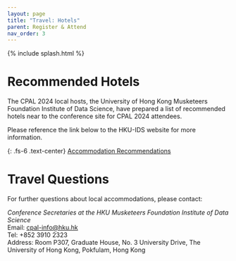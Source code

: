 ```yaml
---
layout: page
title: "Travel: Hotels"
parent: Register & Attend
nav_order: 3
---
```


{% include splash.html %}

# Recommended Hotels

The CPAL 2024 local hosts, the University of Hong Kong Musketeers Foundation
Institute of Data Science, have prepared a list of recommended hotels near to the
conference site for CPAL 2024 attendees.

Please reference the link below to the HKU-IDS website for more information.

{: .fs-6 .text-center}
[Accommodation Recommendations](https://datascience.hku.hk/cpal/about/#accommodation)


# Travel Questions

For further questions about local accommodations, please contact:

*Conference Secretaries at the HKU Musketeers Foundation Institute of Data Science*<br>
Email: [cpal-info@hku.hk](mailto:cpal-info@hku.hk) <br>
Tel: +852 3910 2323 <br>
Address: Room P307, Graduate House, No. 3 University Drive, The University of Hong Kong, Pokfulam, Hong Kong
